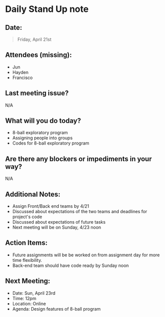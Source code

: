 # Daily Stand Up note

## Date:
> Friday, April 21st
## Attendees (missing):
- Jun
- Hayden
- Francisco
## Last meeting issue?
N/A
## What will you do today?
- 8-ball exploratory program
- Assigning people into groups
- Codes for 8-ball exploratory program 
## Are there any blockers or impediments in your way?
N/A
## Additional Notes:
- Assign Front/Back end teams by 4/21 
- Discussed about expectations of the two teams and deadlines for project's code 
- Discussed about expectations of future tasks 
- Next meeting will be on Sunday, 4/23 noon
## Action Items:
- Future assignments will be be worked on from assignment day for more time flexibility. 
- Back-end team should have code ready by Sunday noon
## Next Meeting:
- Date: Sun, April 23rd
- Time: 12pm
- Location: Online
- Agenda: Design features of 8-ball program 